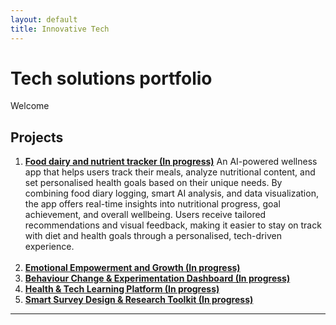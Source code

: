 ```yaml
---
layout: default
title: Innovative Tech 
---
```


# Tech solutions portfolio 

Welcome 

## Projects

1. [**Food dairy and nutrient tracker (In progress)**](https://github.com/stuti222/Food-dairy-and-nutrient-tracker) 
An AI-powered wellness app that helps users track their meals, analyze nutritional content, and set personalised health goals based on their unique needs. By combining food diary logging, smart AI analysis, and data visualization, the app offers real-time insights into nutritional progress, goal achievement, and overall wellbeing. Users receive tailored recommendations and visual feedback, making it easier to stay on track with diet and health goals through a personalised, tech-driven experience.
<br><br>
2. [**Emotional Empowerment and Growth (In progress)**](https://github.com/stuti222/Emotional-Empowerment-and-Growth/tree/main) 
3. [**Behaviour Change & Experimentation Dashboard (In progress)**](https://github.com/stuti222/Behaviour-Change-Experimentation-Dashboard/tree/main)
4. [**Health & Tech Learning Platform (In progress)**](https://github.com/stuti222/Health-Tech-Learning-Platform/tree/main)
5. [**Smart Survey Design & Research Toolkit (In progress)**](https://github.com/stuti222/Smart-Survey-Design-Research-Toolkit)

---



